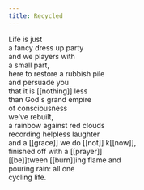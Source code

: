 ```yaml
---
title: Recycled
---
```


Life is just  
a fancy dress up party  
and we players with  
a small part,  
here to restore a rubbish pile  
and persuade you  
that it is [[nothing]] less  
than God's grand empire  
of consciousness  
we've rebuilt,  
a rainbow against red clouds  
recording helpless laughter  
and a [[grace]] we do [[not]] k[[now]],  
finished off with a [[prayer]]  
[[be]]tween [[burn]]ing flame and  
pouring rain: all one   
cycling life. 